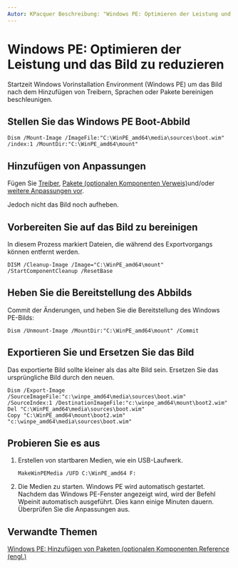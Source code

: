 ```yaml
---
Autor: KPacquer Beschreibung: "Windows PE: Optimieren der Leistung und das Bild zu reduzieren ' ms.assetid: 5d5c13e8-8754-4fff-afd1-dcc3fb757bb9 MSHAttr: ' PreferredLib: / Bibliothek/Windows/Hardware ' Titel:" Windows PE: Optimieren der Leistung und das Bild zu reduzieren
---
```


# <a name="winpe-optimize-and-shrink-the-image"></a>Windows PE: Optimieren der Leistung und das Bild zu reduzieren

Startzeit Windows Vorinstallation Environment (Windows PE) um das Bild nach dem Hinzufügen von Treibern, Sprachen oder Pakete bereinigen beschleunigen.

## <a name="span-idmountthewindowspebootimagespanmount-the-windows-pe-boot-image"></a><span id="Mount_the_Windows_PE_boot_image"></span>Stellen Sie das Windows PE Boot-Abbild

``` syntax
Dism /Mount-Image /ImageFile:"C:\WinPE_amd64\media\sources\boot.wim" /index:1 /MountDir:"C:\WinPE_amd64\mount"
```

## <a name="span-idaddcustomizationsspanspan-idaddcustomizationsspanspan-idaddcustomizationsspanadd-customizations"></a><span id="Add_customizations"></span><span id="add_customizations"></span><span id="ADD_CUSTOMIZATIONS"></span>Hinzufügen von Anpassungen

Fügen Sie [Treiber](winpe-add-drivers.md), [Pakete (optionalen Komponenten Verweis)](winpe-add-packages--optional-components-reference.md)und/oder [weitere Anpassungen vor](winpe-mount-and-customize.md).

Jedoch nicht das Bild noch aufheben.

## <a name="span-idpreparetocleantheimagespanprepare-to-clean-the-image"></a><span id="Prepare_to_clean_the_image"></span>Vorbereiten Sie auf das Bild zu bereinigen

In diesem Prozess markiert Dateien, die während des Exportvorgangs können entfernt werden. 

``` syntax
DISM /Cleanup-Image /Image="C:\WinPE_amd64\mount" /StartComponentCleanup /ResetBase 
```

## <a name="span-idunmounttheimagespanunmount-the-image"></a><span id="Unmount_the_image"></span>Heben Sie die Bereitstellung des Abbilds
    
Commit der Änderungen, und heben Sie die Bereitstellung des Windows PE-Bilds:
``` syntax
Dism /Unmount-Image /MountDir:"C:\WinPE_amd64\mount" /Commit
```

## <a name="span-idexportandthenreplacetheimagespanexport-and-then-replace-the-image"></a><span id="Export_and_then_replace_the_image"></span>Exportieren Sie und Ersetzen Sie das Bild

Das exportierte Bild sollte kleiner als das alte Bild sein. Ersetzen Sie das ursprüngliche Bild durch den neuen. 

``` syntax
Dism /Export-Image /SourceImageFile:"c:\winpe_amd64\media\sources\boot.wim" /SourceIndex:1 /DestinationImageFile:"c:\winpe_amd64\mount\boot2.wim"
Del "C:\WinPE_amd64\media\sources\boot.wim"
Copy "C:\WinPE_amd64\mount\boot2.wim" "c:\winpe_amd64\media\sources\boot.wim"
```

## <a name="span-idtryitoutspantry-it-out"></a><span id="Try_it_out"></span>Probieren Sie es aus

1.  Erstellen von startbaren Medien, wie ein USB-Laufwerk.

    ``` syntax
    MakeWinPEMedia /UFD C:\WinPE_amd64 F:
    ```

2.  Die Medien zu starten. Windows PE wird automatisch gestartet. Nachdem das Windows PE-Fenster angezeigt wird, wird der Befehl Wpeinit automatisch ausgeführt. Dies kann einige Minuten dauern. Überprüfen Sie die Anpassungen aus.


## <a name="span-idrelatedtopicsspanrelated-topics"></a><span id="related_topics"></span>Verwandte Themen

[Windows PE: Hinzufügen von Paketen (optionalen Komponenten Reference (engl.)](winpe-add-packages--optional-components-reference.md)

 

 







